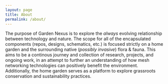 ```yaml
---
layout: page
title: About
permalink: /about/
---
```


The purpose of Garden Nexus is to explore the _always_ evolving relationship between technology and nature. The scope for all of the encapsulated components (repos, designs, schematics, etc.) is focused strictly on a home garden and the surrounding native (_possibly invasive_) flora & fauna. This aims to be a continous journey and collection of research, projects, and ongoing work, in an attempt to further an understanding of how mesh networking technologies can positively benefit the environment. Additionally, the home garden serves as a platform to explore grassroots conservation and sustainability practices. 
